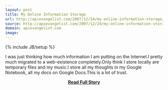 ```yaml
---
layout: post
title: My Online Information Storage
url: http://apievangelist.com/2007/12/24/my-online-information-storage/
source: http://apievangelist.com/2007/12/24/my-online-information-storage/
domain: apievangelist.com
image: 
---
```

{% include JB/setup %}<p>I was just thinking how much information I am putting on the Internet.I pretty much migrated to a web-existence completely.Only think I store locally are temporary files and my music.I store all my thoughts in my Google Notebook, all my docs on Google Docs.This is a lot of trust.</p>
<center><p><a href="http://apievangelist.com/2007/12/24/my-online-information-storage/" style='padding:25px; font-sze:18px; font-weight: bold;'>Read Full Story</a></p></center>
